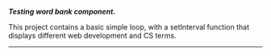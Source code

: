 _**Testing word bank component.**_

This project contains a basic simple loop, with a setInterval function that displays different web development and CS terms.

---

